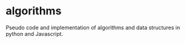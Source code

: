 # algorithms
Pseudo code and implementation of algorithms and data structures in python and Javascript.
